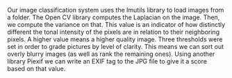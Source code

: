 Our image classification system uses the Imutils library to load images from a folder.
The Open CV library computes the Laplacian on the image.
Then, we compute the variance on that.
This value is an indicator of how distinctly different the tonal intensity of the pixels are in relation to 
their neighboring pixels.
A higher value means a higher quality image.
Three thresholds were set in order to grade pictures by level of clarity.
This means we can sort out overly blurry images (as well as rank the remaining ones).
Using another library Piexif we can write an EXIF tag to the JPG file to give it a score based on that value.
